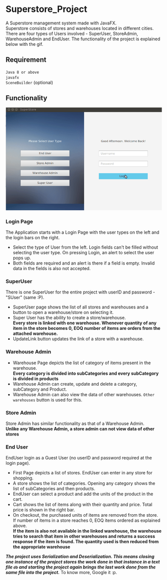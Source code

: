 # Superstore_Project
A Superstore management system made with JavaFX. <br> Superstore consists of stores and warehouses located in different cities.
There are four types of Users involved - SuperUser, StoreAdmin, WarehouseAdmin and EndUser. The functionality of the project is explained below with the gif.

## Requirement
`Java 8 or above` <br>
`javafx`<br>
`SceneBuilder` (optional)

## Functionality

![GIF FOR PROJECT](https://github.com/Mohit17067/Superstore_Project/blob/master/Superstore-Management-System/project.gif "GIF for project")
### Login Page
The Application starts with a Login Page with the user types on the left and the login bars on the right.
  * Select the type of User from the left. Login fields can't be filled without selecting the user type. On pressing Login,       an alert to select the user pops up.
  * Both fields are required and an alert is there if a field is empty. Invalid data in the fields is also not accepted.

### SuperUser
There is one SuperUser for the entire project with userID and password - "SUser" (same :P).<br>
  * SuperUser page shows the list of all stores and warehouses and a button to open a warehouse/store on selecting it.<br>
  * Super User has the ability to create a store/warehouse.<br>
**Every store is linked with one warehouse. Whenever quantity of any item in the store becomes 0, EOQ number of items are       orders from the attached warehouse.**<br>
  * UpdateLink button updates the link of a store with a warehouse.

### Warehouse Admin
  * Warehouse Page depicts the list of category of items present in the warehouse.<br>
**Every category is divided into subCategories and every subCategory is divided in products**<br>
  * Warehouse Admin can create, update and delete a category, subCategory and Product.
  * Warehouse Admin can also view the data of other warehouses. `Other warehouses` button is used for this.
  
### Store Admin
  Store Admin has similar functionality as that of a Warehouse Admin.<br>
**Unlike any Warehouse Admin, a store admin can not view data of other stores**
  
### End User
EndUser login as a Guest User (no userID and password required at the login page).
  * First Page depicts a list of stores. EndUser can enter in any store for shopping.
  * A store shows the list of categories. Opening any category shows the list of subCategories and then products.
  * EndUser can select a product and add the units of the product in the cart.
  * Cart shows the list of items along with their quantity and price. Total price is shown in the right bar.
  * On checkout, the purchased units of items are removed from the store. If number of items in a store reaches 0, EOQ items 
    ordered as explained above.<br>
**If the item is also not available in the linked warehouse, the warehouse tries to search that item in other warehouses and returns a success response if the item is found. The quantity used is then reduced from the appropriate warehouse**

**_The project uses Serialization and Deserialization. This means closing one instance of the project stores the work done in that instance in a text file `db` and starting the project again brings the last work done from the same file into the project._** To know more, Google it :p.

